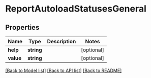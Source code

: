 # ReportAutoloadStatusesGeneral

## Properties
Name | Type | Description | Notes
------------ | ------------- | ------------- | -------------
**help** | **string** |  | [optional] 
**value** | **string** |  | [optional] 

[[Back to Model list]](../../README.md#documentation-for-models) [[Back to API list]](../../README.md#documentation-for-api-endpoints) [[Back to README]](../../README.md)


